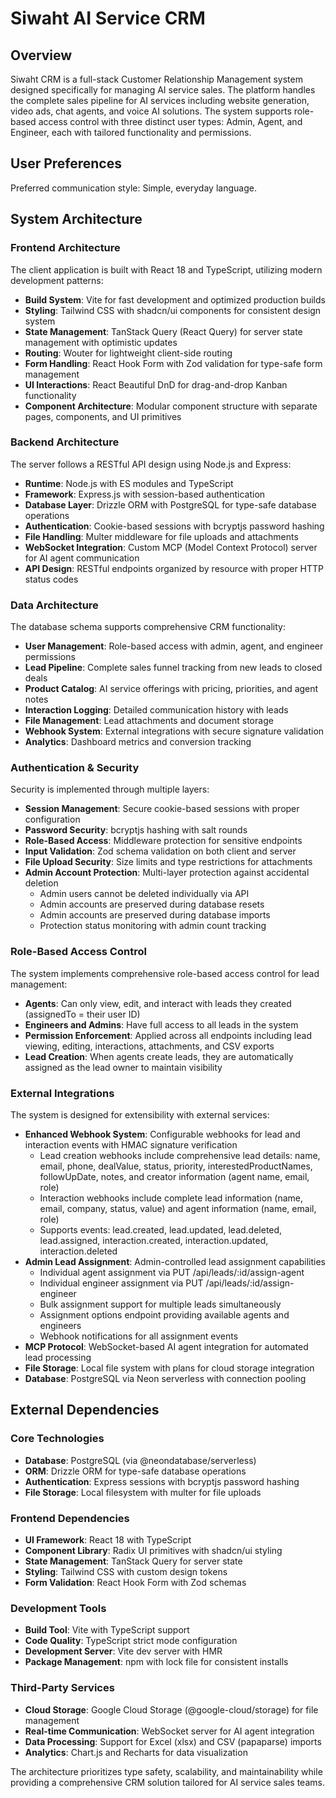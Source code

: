 # Siwaht AI Service CRM

## Overview

Siwaht CRM is a full-stack Customer Relationship Management system designed specifically for managing AI service sales. The platform handles the complete sales pipeline for AI services including website generation, video ads, chat agents, and voice AI solutions. The system supports role-based access control with three distinct user types: Admin, Agent, and Engineer, each with tailored functionality and permissions.

## User Preferences

Preferred communication style: Simple, everyday language.

## System Architecture

### Frontend Architecture
The client application is built with React 18 and TypeScript, utilizing modern development patterns:
- **Build System**: Vite for fast development and optimized production builds
- **Styling**: Tailwind CSS with shadcn/ui components for consistent design system
- **State Management**: TanStack Query (React Query) for server state management with optimistic updates
- **Routing**: Wouter for lightweight client-side routing
- **Form Handling**: React Hook Form with Zod validation for type-safe form management
- **UI Interactions**: React Beautiful DnD for drag-and-drop Kanban functionality
- **Component Architecture**: Modular component structure with separate pages, components, and UI primitives

### Backend Architecture
The server follows a RESTful API design using Node.js and Express:
- **Runtime**: Node.js with ES modules and TypeScript
- **Framework**: Express.js with session-based authentication
- **Database Layer**: Drizzle ORM with PostgreSQL for type-safe database operations
- **Authentication**: Cookie-based sessions with bcryptjs password hashing
- **File Handling**: Multer middleware for file uploads and attachments
- **WebSocket Integration**: Custom MCP (Model Context Protocol) server for AI agent communication
- **API Design**: RESTful endpoints organized by resource with proper HTTP status codes

### Data Architecture
The database schema supports comprehensive CRM functionality:
- **User Management**: Role-based access with admin, agent, and engineer permissions
- **Lead Pipeline**: Complete sales funnel tracking from new leads to closed deals
- **Product Catalog**: AI service offerings with pricing, priorities, and agent notes
- **Interaction Logging**: Detailed communication history with leads
- **File Management**: Lead attachments and document storage
- **Webhook System**: External integrations with secure signature validation
- **Analytics**: Dashboard metrics and conversion tracking

### Authentication & Security
Security is implemented through multiple layers:
- **Session Management**: Secure cookie-based sessions with proper configuration
- **Password Security**: bcryptjs hashing with salt rounds
- **Role-Based Access**: Middleware protection for sensitive endpoints
- **Input Validation**: Zod schema validation on both client and server
- **File Upload Security**: Size limits and type restrictions for attachments
- **Admin Account Protection**: Multi-layer protection against accidental deletion
  - Admin users cannot be deleted individually via API
  - Admin accounts are preserved during database resets
  - Admin accounts are preserved during database imports
  - Protection status monitoring with admin count tracking

### Role-Based Access Control
The system implements comprehensive role-based access control for lead management:
- **Agents**: Can only view, edit, and interact with leads they created (assignedTo = their user ID)
- **Engineers and Admins**: Have full access to all leads in the system
- **Permission Enforcement**: Applied across all endpoints including lead viewing, editing, interactions, attachments, and CSV exports
- **Lead Creation**: When agents create leads, they are automatically assigned as the lead owner to maintain visibility

### External Integrations
The system is designed for extensibility with external services:
- **Enhanced Webhook System**: Configurable webhooks for lead and interaction events with HMAC signature verification
  - Lead creation webhooks include comprehensive lead details: name, email, phone, dealValue, status, priority, interestedProductNames, followUpDate, notes, and creator information (agent name, email, role)
  - Interaction webhooks include complete lead information (name, email, company, status, value) and agent information (name, email, role)
  - Supports events: lead.created, lead.updated, lead.deleted, lead.assigned, interaction.created, interaction.updated, interaction.deleted
- **Admin Lead Assignment**: Admin-controlled lead assignment capabilities
  - Individual agent assignment via PUT /api/leads/:id/assign-agent
  - Individual engineer assignment via PUT /api/leads/:id/assign-engineer
  - Bulk assignment support for multiple leads simultaneously
  - Assignment options endpoint providing available agents and engineers
  - Webhook notifications for all assignment events
- **MCP Protocol**: WebSocket-based AI agent integration for automated lead processing
- **File Storage**: Local file system with plans for cloud storage integration
- **Database**: PostgreSQL via Neon serverless with connection pooling

## External Dependencies

### Core Technologies
- **Database**: PostgreSQL (via @neondatabase/serverless)
- **ORM**: Drizzle ORM for type-safe database operations
- **Authentication**: Express sessions with bcryptjs password hashing
- **File Storage**: Local filesystem with multer for file uploads

### Frontend Dependencies
- **UI Framework**: React 18 with TypeScript
- **Component Library**: Radix UI primitives with shadcn/ui styling
- **State Management**: TanStack Query for server state
- **Styling**: Tailwind CSS with custom design tokens
- **Form Validation**: React Hook Form with Zod schemas

### Development Tools
- **Build Tool**: Vite with TypeScript support
- **Code Quality**: TypeScript strict mode configuration
- **Development Server**: Vite dev server with HMR
- **Package Management**: npm with lock file for consistent installs

### Third-Party Services
- **Cloud Storage**: Google Cloud Storage (@google-cloud/storage) for file management
- **Real-time Communication**: WebSocket server for AI agent integration
- **Data Processing**: Support for Excel (xlsx) and CSV (papaparse) imports
- **Analytics**: Chart.js and Recharts for data visualization

The architecture prioritizes type safety, scalability, and maintainability while providing a comprehensive CRM solution tailored for AI service sales teams.
